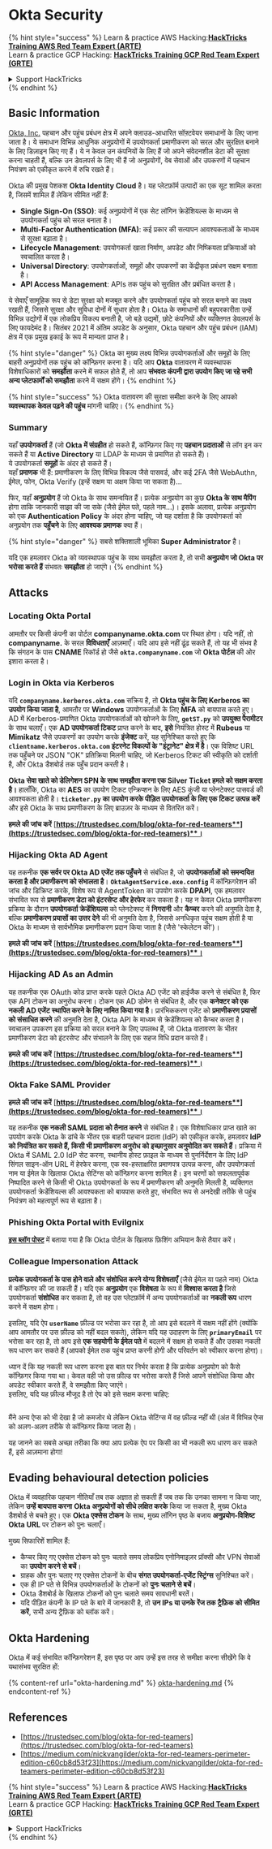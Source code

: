 # Okta Security

{% hint style="success" %}
Learn & practice AWS Hacking:<img src="../../.gitbook/assets/image (1).png" alt="" data-size="line">[**HackTricks Training AWS Red Team Expert (ARTE)**](https://training.hacktricks.xyz/courses/arte)<img src="../../.gitbook/assets/image (1).png" alt="" data-size="line">\
Learn & practice GCP Hacking: <img src="../../.gitbook/assets/image (2).png" alt="" data-size="line">[**HackTricks Training GCP Red Team Expert (GRTE)**<img src="../../.gitbook/assets/image (2).png" alt="" data-size="line">](https://training.hacktricks.xyz/courses/grte)

<details>

<summary>Support HackTricks</summary>

* Check the [**subscription plans**](https://github.com/sponsors/carlospolop)!
* **Join the** 💬 [**Discord group**](https://discord.gg/hRep4RUj7f) or the [**telegram group**](https://t.me/peass) or **follow** us on **Twitter** 🐦 [**@hacktricks\_live**](https://twitter.com/hacktricks\_live)**.**
* **Share hacking tricks by submitting PRs to the** [**HackTricks**](https://github.com/carlospolop/hacktricks) and [**HackTricks Cloud**](https://github.com/carlospolop/hacktricks-cloud) github repos.

</details>
{% endhint %}

## Basic Information

[Okta, Inc.](https://www.okta.com/) पहचान और पहुंच प्रबंधन क्षेत्र में अपने क्लाउड-आधारित सॉफ़्टवेयर समाधानों के लिए जाना जाता है। ये समाधान विभिन्न आधुनिक अनुप्रयोगों में उपयोगकर्ता प्रमाणीकरण को सरल और सुरक्षित बनाने के लिए डिज़ाइन किए गए हैं। ये न केवल उन कंपनियों के लिए हैं जो अपने संवेदनशील डेटा की सुरक्षा करना चाहती हैं, बल्कि उन डेवलपर्स के लिए भी हैं जो अनुप्रयोगों, वेब सेवाओं और उपकरणों में पहचान नियंत्रण को एकीकृत करने में रुचि रखते हैं।

Okta की प्रमुख पेशकश **Okta Identity Cloud** है। यह प्लेटफ़ॉर्म उत्पादों का एक सूट शामिल करता है, जिसमें शामिल हैं लेकिन सीमित नहीं हैं:

* **Single Sign-On (SSO)**: कई अनुप्रयोगों में एक सेट लॉगिन क्रेडेंशियल्स के माध्यम से उपयोगकर्ता पहुंच को सरल बनाता है।
* **Multi-Factor Authentication (MFA)**: कई प्रकार की सत्यापन आवश्यकताओं के माध्यम से सुरक्षा बढ़ाता है।
* **Lifecycle Management**: उपयोगकर्ता खाता निर्माण, अपडेट और निष्क्रियता प्रक्रियाओं को स्वचालित करता है।
* **Universal Directory**: उपयोगकर्ताओं, समूहों और उपकरणों का केंद्रीकृत प्रबंधन सक्षम बनाता है।
* **API Access Management**: APIs तक पहुंच को सुरक्षित और प्रबंधित करता है।

ये सेवाएँ सामूहिक रूप से डेटा सुरक्षा को मजबूत करने और उपयोगकर्ता पहुंच को सरल बनाने का लक्ष्य रखती हैं, जिससे सुरक्षा और सुविधा दोनों में सुधार होता है। Okta के समाधानों की बहुपरकारीता उन्हें विभिन्न उद्योगों में एक लोकप्रिय विकल्प बनाती है, जो बड़े उद्यमों, छोटे कंपनियों और व्यक्तिगत डेवलपर्स के लिए फायदेमंद है। सितंबर 2021 में अंतिम अपडेट के अनुसार, Okta पहचान और पहुंच प्रबंधन (IAM) क्षेत्र में एक प्रमुख इकाई के रूप में मान्यता प्राप्त है।

{% hint style="danger" %}
Okta का मुख्य लक्ष्य विभिन्न उपयोगकर्ताओं और समूहों के लिए बाहरी अनुप्रयोगों तक पहुंच को कॉन्फ़िगर करना है। यदि आप **Okta** वातावरण में व्यवस्थापक विशेषाधिकारों को **समझौता** करने में सफल होते हैं, तो आप **संभवतः कंपनी द्वारा उपयोग किए जा रहे सभी अन्य प्लेटफार्मों को समझौता** करने में सक्षम होंगे।
{% endhint %}

{% hint style="success" %}
Okta वातावरण की सुरक्षा समीक्षा करने के लिए आपको **व्यवस्थापक केवल पढ़ने की पहुंच** मांगनी चाहिए।
{% endhint %}

### Summary

यहाँ **उपयोगकर्ता** हैं (जो **Okta में संग्रहीत** हो सकते हैं, कॉन्फ़िगर किए गए **पहचान प्रदाताओं** से लॉग इन कर सकते हैं या **Active Directory** या LDAP के माध्यम से प्रमाणित हो सकते हैं)।\
ये उपयोगकर्ता **समूहों** के अंदर हो सकते हैं।\
यहाँ **प्रमाणक** भी हैं: प्रमाणीकरण के लिए विभिन्न विकल्प जैसे पासवर्ड, और कई 2FA जैसे WebAuthn, ईमेल, फोन, Okta Verify (इन्हें सक्षम या अक्षम किया जा सकता है)...

फिर, यहाँ **अनुप्रयोग** हैं जो Okta के साथ समन्वयित हैं। प्रत्येक अनुप्रयोग का कुछ **Okta के साथ मैपिंग** होगा ताकि जानकारी साझा की जा सके (जैसे ईमेल पते, पहले नाम...)। इसके अलावा, प्रत्येक अनुप्रयोग को एक **Authentication Policy** के अंदर होना चाहिए, जो यह दर्शाता है कि उपयोगकर्ता को अनुप्रयोग तक **पहुँचने** के लिए **आवश्यक प्रमाणक** क्या हैं।

{% hint style="danger" %}
सबसे शक्तिशाली भूमिका **Super Administrator** है।

यदि एक हमलावर Okta को व्यवस्थापक पहुंच के साथ समझौता करता है, तो सभी **अनुप्रयोग जो Okta पर भरोसा करते हैं** संभवतः **समझौता** हो जाएंगे।
{% endhint %}

## Attacks

### Locating Okta Portal

आमतौर पर किसी कंपनी का पोर्टल **companyname.okta.com** पर स्थित होगा। यदि नहीं, तो **companyname.** के सरल **विविधताएँ** आज़माएँ। यदि आप इसे नहीं ढूंढ सकते हैं, तो यह भी संभव है कि संगठन के पास **CNAME** रिकॉर्ड हो जैसे **`okta.companyname.com`** जो **Okta पोर्टल** की ओर इशारा करता है।

### Login in Okta via Kerberos

यदि **`companyname.kerberos.okta.com`** सक्रिय है, तो **Okta पहुंच के लिए Kerberos का उपयोग किया जाता है**, आमतौर पर **Windows** उपयोगकर्ताओं के लिए **MFA** को बायपास करते हुए। AD में Kerberos-प्रमाणित Okta उपयोगकर्ताओं को खोजने के लिए, **`getST.py`** को **उपयुक्त पैरामीटर** के साथ चलाएँ। एक **AD उपयोगकर्ता टिकट** प्राप्त करने के बाद, **इसे** नियंत्रित होस्ट में **Rubeus** या **Mimikatz** जैसे उपकरणों का उपयोग करके **इंजेक्ट** करें, यह सुनिश्चित करते हुए कि **`clientname.kerberos.okta.com` इंटरनेट विकल्पों के "इंट्रानेट" क्षेत्र में है**। एक विशिष्ट URL तक पहुँचने पर JSON "OK" प्रतिक्रिया मिलनी चाहिए, जो Kerberos टिकट की स्वीकृति को दर्शाती है, और Okta डैशबोर्ड तक पहुँच प्रदान करती है।

**Okta सेवा खाते को डेलिगेशन SPN के साथ समझौता करना एक Silver Ticket हमले को सक्षम करता है।** हालाँकि, Okta का **AES** का उपयोग टिकट एन्क्रिप्शन के लिए AES कुंजी या प्लेनटेक्स्ट पासवर्ड की आवश्यकता होती है। **`ticketer.py` का उपयोग करके पीड़ित उपयोगकर्ता के लिए एक टिकट उत्पन्न करें** और इसे Okta के साथ प्रमाणीकरण के लिए ब्राउज़र के माध्यम से वितरित करें।

**हमले की जांच करें** [**https://trustedsec.com/blog/okta-for-red-teamers**](https://trustedsec.com/blog/okta-for-red-teamers)**।**

### Hijacking Okta AD Agent

यह तकनीक **एक सर्वर पर Okta AD एजेंट तक पहुँचने** से संबंधित है, जो **उपयोगकर्ताओं को समन्वयित करता है और प्रमाणीकरण को संभालता है**। **`OktaAgentService.exe.config`** में कॉन्फ़िगरेशन की जांच और डिक्रिप्ट करके, विशेष रूप से AgentToken का उपयोग करके **DPAPI**, एक हमलावर संभावित रूप से **प्रमाणीकरण डेटा को इंटरसेप्ट और हेरफेर** कर सकता है। यह न केवल Okta प्रमाणीकरण प्रक्रिया के दौरान **उपयोगकर्ता क्रेडेंशियल्स** को प्लेनटेक्स्ट में **निगरानी** और **कैप्चर** करने की अनुमति देता है, बल्कि **प्रमाणीकरण प्रयासों का उत्तर देने** की भी अनुमति देता है, जिससे अनधिकृत पहुंच सक्षम होती है या Okta के माध्यम से सार्वभौमिक प्रमाणीकरण प्रदान किया जाता है (जैसे 'स्केलेटन की')।

**हमले की जांच करें** [**https://trustedsec.com/blog/okta-for-red-teamers**](https://trustedsec.com/blog/okta-for-red-teamers)**।**

### Hijacking AD As an Admin

यह तकनीक एक OAuth कोड प्राप्त करके पहले Okta AD एजेंट को हाईजैक करने से संबंधित है, फिर एक API टोकन का अनुरोध करना। टोकन एक AD डोमेन से संबंधित है, और एक **कनेक्टर को एक नकली AD एजेंट स्थापित करने के लिए नामित किया गया है**। प्रारंभिककरण एजेंट को **प्रमाणीकरण प्रयासों को संसाधित करने** की अनुमति देता है, Okta API के माध्यम से क्रेडेंशियल्स को कैप्चर करता है। स्वचालन उपकरण इस प्रक्रिया को सरल बनाने के लिए उपलब्ध हैं, जो Okta वातावरण के भीतर प्रमाणीकरण डेटा को इंटरसेप्ट और संभालने के लिए एक सहज विधि प्रदान करते हैं।

**हमले की जांच करें** [**https://trustedsec.com/blog/okta-for-red-teamers**](https://trustedsec.com/blog/okta-for-red-teamers)**।**

### Okta Fake SAML Provider

**हमले की जांच करें** [**https://trustedsec.com/blog/okta-for-red-teamers**](https://trustedsec.com/blog/okta-for-red-teamers)**।**

यह तकनीक **एक नकली SAML प्रदाता को तैनात करने** से संबंधित है। एक विशेषाधिकार प्राप्त खाते का उपयोग करके Okta के ढांचे के भीतर एक बाहरी पहचान प्रदाता (IdP) को एकीकृत करके, हमलावर **IdP को नियंत्रित कर सकते हैं, किसी भी प्रमाणीकरण अनुरोध को इच्छानुसार अनुमोदित कर सकते हैं**। प्रक्रिया में Okta में SAML 2.0 IdP सेट करना, स्थानीय होस्ट फ़ाइल के माध्यम से पुनर्निर्देशन के लिए IdP सिंगल साइन-ऑन URL में हेरफेर करना, एक स्व-हस्ताक्षरित प्रमाणपत्र उत्पन्न करना, और उपयोगकर्ता नाम या ईमेल के खिलाफ Okta सेटिंग्स को कॉन्फ़िगर करना शामिल है। इन चरणों को सफलतापूर्वक निष्पादित करने से किसी भी Okta उपयोगकर्ता के रूप में प्रमाणीकरण की अनुमति मिलती है, व्यक्तिगत उपयोगकर्ता क्रेडेंशियल्स की आवश्यकता को बायपास करते हुए, संभावित रूप से अनदेखी तरीके से पहुंच नियंत्रण को महत्वपूर्ण रूप से बढ़ाता है।

### Phishing Okta Portal with Evilgnix

[**इस ब्लॉग पोस्ट**](https://medium.com/nickvangilder/okta-for-red-teamers-perimeter-edition-c60cb8d53f23) में बताया गया है कि Okta पोर्टल के खिलाफ फ़िशिंग अभियान कैसे तैयार करें।

### Colleague Impersonation Attack

**प्रत्येक उपयोगकर्ता के पास होने वाले और संशोधित करने योग्य विशेषताएँ** (जैसे ईमेल या पहले नाम) Okta में कॉन्फ़िगर की जा सकती हैं। यदि एक **अनुप्रयोग** एक **विशेषता** के रूप में **विश्वास करता है** जिसे उपयोगकर्ता **संशोधित** कर सकता है, तो वह उस प्लेटफ़ॉर्म में अन्य उपयोगकर्ताओं का **नकली रूप** धारण करने में सक्षम होगा।

इसलिए, यदि ऐप **`userName`** फ़ील्ड पर भरोसा कर रहा है, तो आप इसे बदलने में सक्षम नहीं होंगे (क्योंकि आप आमतौर पर उस फ़ील्ड को नहीं बदल सकते), लेकिन यदि यह उदाहरण के लिए **`primaryEmail`** पर भरोसा कर रहा है, तो आप इसे **एक सहयोगी के ईमेल पते** में बदलने में सक्षम हो सकते हैं और उसका नकली रूप धारण कर सकते हैं (आपको ईमेल तक पहुंच प्राप्त करनी होगी और परिवर्तन को स्वीकार करना होगा)।

ध्यान दें कि यह नकली रूप धारण करना इस बात पर निर्भर करता है कि प्रत्येक अनुप्रयोग को कैसे कॉन्फ़िगर किया गया था। केवल वही जो उस फ़ील्ड पर भरोसा करते हैं जिसे आपने संशोधित किया और अपडेट स्वीकार करते हैं, वे समझौता किए जाएंगे।\
इसलिए, यदि यह फ़ील्ड मौजूद है तो ऐप को इसे सक्षम करना चाहिए:

<figure><img src="../../.gitbook/assets/image (175).png" alt=""><figcaption></figcaption></figure>

मैंने अन्य ऐप्स को भी देखा है जो कमजोर थे लेकिन Okta सेटिंग्स में वह फ़ील्ड नहीं थी (अंत में विभिन्न ऐप्स को अलग-अलग तरीके से कॉन्फ़िगर किया जाता है)।

यह जानने का सबसे अच्छा तरीका कि क्या आप प्रत्येक ऐप पर किसी का भी नकली रूप धारण कर सकते हैं, इसे आज़माना होगा!

## Evading behavioural detection policies <a href="#id-9fde" id="id-9fde"></a>

Okta में व्यवहारिक पहचान नीतियाँ तब तक अज्ञात हो सकती हैं जब तक कि उनका सामना न किया जाए, लेकिन **उन्हें बायपास करना** **Okta अनुप्रयोगों को सीधे लक्षित करके** किया जा सकता है, मुख्य Okta डैशबोर्ड से बचते हुए। एक **Okta एक्सेस टोकन** के साथ, मुख्य लॉगिन पृष्ठ के बजाय **अनुप्रयोग-विशिष्ट Okta URL** पर टोकन को पुनः चलाएँ।

मुख्य सिफारिशें शामिल हैं:

* कैप्चर किए गए एक्सेस टोकन को पुनः चलाते समय लोकप्रिय एनोनिमाइज़र प्रॉक्सी और VPN सेवाओं का **उपयोग करने से बचें**।
* ग्राहक और पुनः चलाए गए एक्सेस टोकनों के बीच **संगत उपयोगकर्ता-एजेंट स्ट्रिंग्स** सुनिश्चित करें।
* एक ही IP पते से विभिन्न उपयोगकर्ताओं के टोकनों को **पुनः चलाने से बचें**।
* Okta डैशबोर्ड के खिलाफ टोकनों को पुनः चलाते समय सावधानी बरतें।
* यदि पीड़ित कंपनी के IP पते के बारे में जानकारी है, तो **उन IPs या उनके रेंज तक ट्रैफ़िक को सीमित करें**, सभी अन्य ट्रैफ़िक को ब्लॉक करें।

## Okta Hardening

Okta में कई संभावित कॉन्फ़िगरेशन हैं, इस पृष्ठ पर आप उन्हें इस तरह से समीक्षा करना सीखेंगे कि वे यथासंभव सुरक्षित हों:

{% content-ref url="okta-hardening.md" %}
[okta-hardening.md](okta-hardening.md)
{% endcontent-ref %}

## References

* [https://trustedsec.com/blog/okta-for-red-teamers](https://trustedsec.com/blog/okta-for-red-teamers)
* [https://medium.com/nickvangilder/okta-for-red-teamers-perimeter-edition-c60cb8d53f23](https://medium.com/nickvangilder/okta-for-red-teamers-perimeter-edition-c60cb8d53f23)

{% hint style="success" %}
Learn & practice AWS Hacking:<img src="../../.gitbook/assets/image (1).png" alt="" data-size="line">[**HackTricks Training AWS Red Team Expert (ARTE)**](https://training.hacktricks.xyz/courses/arte)<img src="../../.gitbook/assets/image (1).png" alt="" data-size="line">\
Learn & practice GCP Hacking: <img src="../../.gitbook/assets/image (2).png" alt="" data-size="line">[**HackTricks Training GCP Red Team Expert (GRTE)**<img src="../../.gitbook/assets/image (2).png" alt="" data-size="line">](https://training.hacktricks.xyz/courses/grte)

<details>

<summary>Support HackTricks</summary>

* Check the [**subscription plans**](https://github.com/sponsors/carlospolop)!
* **Join the** 💬 [**Discord group**](https://discord.gg/hRep4RUj7f) or the [**telegram group**](https://t.me/peass) or **follow** us on **Twitter** 🐦 [**@hacktricks\_live**](https://twitter.com/hacktricks\_live)**.**
* **Share hacking tricks by submitting PRs to the** [**HackTricks**](https://github.com/carlospolop/hacktricks) and [**HackTricks Cloud**](https://github.com/carlospolop/hacktricks-cloud) github repos.

</details>
{% endhint %}

